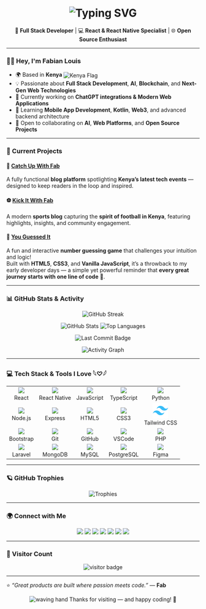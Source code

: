 <!-- ✨ Animated Typing Intro -->
<h1 align="center">
  <img src="https://readme-typing-svg.herokuapp.com?font=Fira+Code&pause=1000&color=00C2CB&center=true&vCenter=true&width=600&lines=👋+Hey,+I'm+Fabian+Louis;🚀+Full+Stack+Developer;⚛️+React+%7C+React+Native+Specialist;🌍+Tech+Enthusiast+from+Kenya;🎯+Building+impactful+digital+experiences" alt="Typing SVG" />
</h1>

<p align="center">
  🚀 <strong>Full Stack Developer</strong> | 💻 <strong>React & React Native Specialist</strong> | 🌐 <strong>Open Source Enthusiast</strong>
</p>

---

### 🧑‍💻 Hey, I'm Fabian Louis

- 🌍 Based in **Kenya** <img src="https://flagcdn.com/w20/ke.png" width="20" alt="Kenya Flag" style="vertical-align: middle;"/>  
- 💡 Passionate about **Full Stack Development**, **AI**, **Blockchain**, and **Next-Gen Web Technologies**  
- 🔭 Currently working on **ChatGPT integrations & Modern Web Applications**  
- 🌱 Learning **Mobile App Development**, **Kotlin**, **Web3**, and advanced backend architecture  
- 🤝 Open to collaborating on **AI**, **Web Platforms**, and **Open Source Projects**

---

### 🚀 Current Projects

#### 📰 [Catch Up With Fab](https://catchupwithfab.lovable.app/)
A fully functional **blog platform** spotlighting **Kenya’s latest tech events** — designed to keep readers in the loop and inspired.

#### ⚽ [Kick It With Fab](https://kickitwithfab.bolt.host/)
A modern **sports blog** capturing the **spirit of football in Kenya**, featuring highlights, insights, and community engagement.

#### 🎯 [You Guessed It](https://fabian1ouis.github.io/youguessedit/)
A fun and interactive **number guessing game** that challenges your intuition and logic!  
Built with **HTML5**, **CSS3**, and **Vanilla JavaScript**, it’s a throwback to my early developer days — a simple yet powerful reminder that **every great journey starts with one line of code** 🚀.

---

### 📊 GitHub Stats & Activity

<p align="center">
  <!-- ✅ Fixed GitHub Streak -->
  <img src="https://github-readme-streak-stats.herokuapp.com?user=fabian1ouis&theme=tokyonight&hide_border=true" alt="GitHub Streak" />
</p>

<p align="center">
  <!-- ✅ GitHub Profile Stats -->
  <img src="https://github-readme-stats.vercel.app/api?username=fabian1ouis&show_icons=true&theme=tokyonight&hide_border=true" alt="GitHub Stats"/>
  
  <!-- ✅ Updated Top Languages -->
  <img src="https://github-readme-stats.vercel.app/api/top-langs/?username=fabian1ouis&layout=compact&theme=tokyonight&hide_border=true&v=2" alt="Top Languages"/>
</p>

<p align="center">
  <!-- ✅ Last Commit Badge -->
  <img src="https://img.shields.io/github/last-commit/fabian1ouis/fabian1ouis?style=for-the-badge&logo=github&color=0e75b6" alt="Last Commit Badge"/>
</p>

<p align="center">
  <!-- ✅ Activity Graph -->
  <img src="https://github-readme-activity-graph.vercel.app/graph?username=fabian1ouis&theme=tokyo-night&hide_border=true" alt="Activity Graph"/>
</p>


---

### 💻 Tech Stack & Tools I Love 𓆩♡𓆪

<table align="center">
  <tr>
    <td align="center"><img src="https://cdn.jsdelivr.net/gh/devicons/devicon/icons/react/react-original.svg" height="40"/><br/>React</td>
    <td align="center"><img src="https://cdn.jsdelivr.net/gh/devicons/devicon/icons/react/react-original.svg" height="40"/><br/>React Native</td>
    <td align="center"><img src="https://cdn.jsdelivr.net/gh/devicons/devicon/icons/javascript/javascript-original.svg" height="40"/><br/>JavaScript</td>
    <td align="center"><img src="https://cdn.jsdelivr.net/gh/devicons/devicon/icons/typescript/typescript-original.svg" height="40"/><br/>TypeScript</td>
    <td align="center"><img src="https://cdn.jsdelivr.net/gh/devicons/devicon/icons/python/python-original.svg" height="40"/><br/>Python</td>
  </tr>
  <tr>
    <td align="center"><img src="https://cdn.jsdelivr.net/gh/devicons/devicon/icons/nodejs/nodejs-original.svg" height="40"/><br/>Node.js</td>
    <td align="center"><img src="https://cdn.jsdelivr.net/gh/devicons/devicon/icons/express/express-original.svg" height="40"/><br/>Express</td>
    <td align="center"><img src="https://cdn.jsdelivr.net/gh/devicons/devicon/icons/html5/html5-original.svg" height="40"/><br/>HTML5</td>
    <td align="center"><img src="https://cdn.jsdelivr.net/gh/devicons/devicon/icons/css3/css3-original.svg" height="40"/><br/>CSS3</td>
    <td align="center"><img src="https://raw.githubusercontent.com/devicons/devicon/master/icons/tailwindcss/tailwindcss-plain.svg" height="40"/><br/>Tailwind CSS</td>
  </tr>
  <tr>
    <td align="center"><img src="https://cdn.jsdelivr.net/gh/devicons/devicon/icons/bootstrap/bootstrap-original.svg" height="40"/><br/>Bootstrap</td>
    <td align="center"><img src="https://cdn.jsdelivr.net/gh/devicons/devicon/icons/git/git-original.svg" height="40"/><br/>Git</td>
    <td align="center"><img src="https://cdn.jsdelivr.net/gh/devicons/devicon/icons/github/github-original.svg" height="40"/><br/>GitHub</td>
    <td align="center"><img src="https://cdn.jsdelivr.net/gh/devicons/devicon/icons/vscode/vscode-original.svg" height="40"/><br/>VSCode</td>
    <td align="center"><img src="https://cdn.jsdelivr.net/gh/devicons/devicon/icons/php/php-original.svg" height="40"/><br/>PHP</td>
  </tr>
  <tr>
    <td align="center"><img src="https://cdn.jsdelivr.net/gh/devicons/devicon/icons/laravel/laravel-original.svg" height="40"/><br/>Laravel</td>
    <td align="center"><img src="https://cdn.jsdelivr.net/gh/devicons/devicon/icons/mongodb/mongodb-original.svg" height="40"/><br/>MongoDB</td>
    <td align="center"><img src="https://cdn.jsdelivr.net/gh/devicons/devicon/icons/mysql/mysql-original.svg" height="40"/><br/>MySQL</td>
    <td align="center"><img src="https://cdn.jsdelivr.net/gh/devicons/devicon/icons/postgresql/postgresql-original.svg" height="40"/><br/>PostgreSQL</td>
    <td align="center"><img src="https://cdn.jsdelivr.net/gh/devicons/devicon/icons/figma/figma-original.svg" height="40"/><br/>Figma</td>
  </tr>
</table>

---

### 🪐 GitHub Trophies

<p align="center">
  <img src="https://github-profile-trophy.vercel.app/?username=fabian1ouis&theme=tokyonight&no-frame=true&row=1&column=6" alt="Trophies"/>
</p>

---

### 🌍 Connect with Me

<p align="center">
  <a href="https://www.linkedin.com/in/fabian-louis-dev/"><img src="https://img.shields.io/badge/LinkedIn-Fabian Louis-blue?style=for-the-badge&logo=linkedin" /></a>
  <a href="https://x.com/_fabianlouis"><img src="https://img.shields.io/badge/X-@_FabianLouis-black?style=for-the-badge&logo=x" /></a>
  <a href="https://fabianlouis.vercel.app/"><img src="https://img.shields.io/badge/Portfolio-Vercel-black?style=for-the-badge&logo=vercel" /></a>
  <a href="mailto:fabianlouis99@gmail.com"><img src="https://img.shields.io/badge/Email-Contact%20Me-green?style=for-the-badge&logo=gmail" /></a>
  <a href="https://dev.to/fabianlou1s"><img src="https://img.shields.io/badge/Dev.to-fabianlou1s-black?style=for-the-badge&logo=dev.to" /></a>
  <a href="https://hashnode.com/@fabianlouis"><img src="https://img.shields.io/badge/Hashnode-fabianlouis-blue?style=for-the-badge&logo=hashnode" /></a>
  <a href="https://fabianlou1s.medium.com/"><img src="https://img.shields.io/badge/Medium-fabianlou1s-grey?style=for-the-badge&logo=medium" /></a>
</p>

---

### 👀 Visitor Count

<p align="center">
  <img src="https://komarev.com/ghpvc/?username=fabian1ouis&label=Profile%20Views&color=0e75b6&style=for-the-badge" alt="visitor badge"/>
</p>

---

⭐️ *“Great products are built where passion meets code.”* — **Fab**

<p align="center">
  <img src="https://media.giphy.com/media/hvRJCLFzcasrR4ia7z/giphy.gif" width="35" alt="waving hand"/>
  Thanks for visiting — and happy coding! 🚀
</p>
